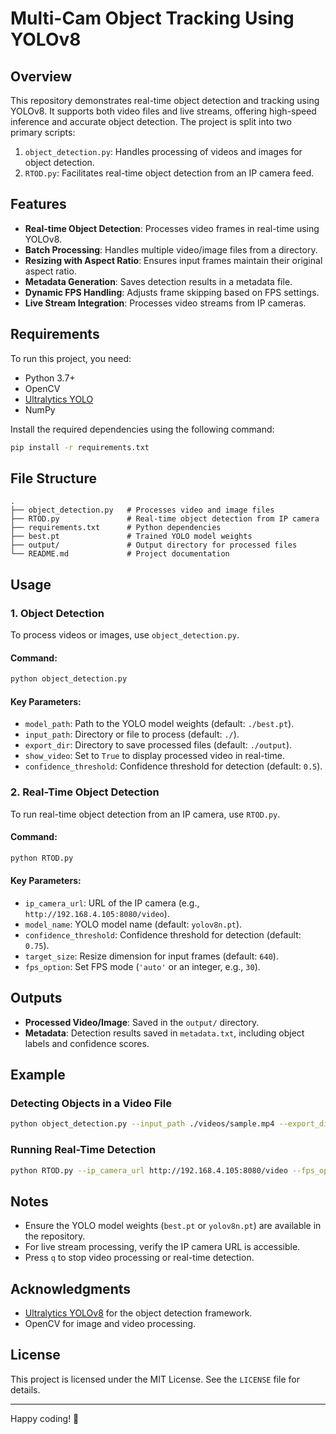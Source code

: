 # Multi-Cam Object Tracking Using YOLOv8

## Overview
This repository demonstrates real-time object detection and tracking using YOLOv8. It supports both video files and live streams, offering high-speed inference and accurate object detection. The project is split into two primary scripts:

1. `object_detection.py`: Handles processing of videos and images for object detection.
2. `RTOD.py`: Facilitates real-time object detection from an IP camera feed.

## Features
- **Real-time Object Detection**: Processes video frames in real-time using YOLOv8.
- **Batch Processing**: Handles multiple video/image files from a directory.
- **Resizing with Aspect Ratio**: Ensures input frames maintain their original aspect ratio.
- **Metadata Generation**: Saves detection results in a metadata file.
- **Dynamic FPS Handling**: Adjusts frame skipping based on FPS settings.
- **Live Stream Integration**: Processes video streams from IP cameras.

## Requirements
To run this project, you need:

- Python 3.7+
- OpenCV
- [Ultralytics YOLO](https://github.com/ultralytics/ultralytics)
- NumPy

Install the required dependencies using the following command:
```bash
pip install -r requirements.txt
```

## File Structure
```
.
├── object_detection.py   # Processes video and image files
├── RTOD.py               # Real-time object detection from IP camera
├── requirements.txt      # Python dependencies
├── best.pt               # Trained YOLO model weights
├── output/               # Output directory for processed files
└── README.md             # Project documentation
```

## Usage

### 1. Object Detection
To process videos or images, use `object_detection.py`.

#### Command:
```bash
python object_detection.py
```
#### Key Parameters:
- `model_path`: Path to the YOLO model weights (default: `./best.pt`).
- `input_path`: Directory or file to process (default: `./`).
- `export_dir`: Directory to save processed files (default: `./output`).
- `show_video`: Set to `True` to display processed video in real-time.
- `confidence_threshold`: Confidence threshold for detection (default: `0.5`).

### 2. Real-Time Object Detection
To run real-time object detection from an IP camera, use `RTOD.py`.

#### Command:
```bash
python RTOD.py
```
#### Key Parameters:
- `ip_camera_url`: URL of the IP camera (e.g., `http://192.168.4.105:8080/video`).
- `model_name`: YOLO model name (default: `yolov8n.pt`).
- `confidence_threshold`: Confidence threshold for detection (default: `0.75`).
- `target_size`: Resize dimension for input frames (default: `640`).
- `fps_option`: Set FPS mode (`'auto'` or an integer, e.g., `30`).

## Outputs
- **Processed Video/Image**: Saved in the `output/` directory.
- **Metadata**: Detection results saved in `metadata.txt`, including object labels and confidence scores.

## Example
### Detecting Objects in a Video File
```bash
python object_detection.py --input_path ./videos/sample.mp4 --export_dir ./output --show_video True
```

### Running Real-Time Detection
```bash
python RTOD.py --ip_camera_url http://192.168.4.105:8080/video --fps_option auto
```

## Notes
- Ensure the YOLO model weights (`best.pt` or `yolov8n.pt`) are available in the repository.
- For live stream processing, verify the IP camera URL is accessible.
- Press `q` to stop video processing or real-time detection.

## Acknowledgments
- [Ultralytics YOLOv8](https://github.com/ultralytics/ultralytics) for the object detection framework.
- OpenCV for image and video processing.

## License
This project is licensed under the MIT License. See the `LICENSE` file for details.

---
Happy coding! 🚀

